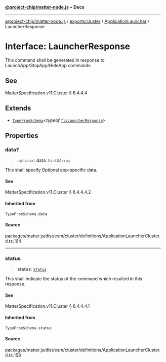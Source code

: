 [**@project-chip/matter-node.js**](../../../../../README.md) • **Docs**

***

[@project-chip/matter-node.js](../../../../../modules.md) / [exports/cluster](../../../README.md) / [ApplicationLauncher](../README.md) / LauncherResponse

# Interface: LauncherResponse

This command shall be generated in response to LaunchApp/StopApp/HideApp commands.

## See

MatterSpecification.v11.Cluster § 6.4.4.4

## Extends

- [`TypeFromSchema`](../../../../tlv/README.md#typefromschemas)\<*typeof* [`TlvLauncherResponse`](../README.md#tlvlauncherresponse)\>

## Properties

### data?

> `optional` **data**: `Uint8Array`

This shall specify Optional app-specific data.

#### See

MatterSpecification.v11.Cluster § 6.4.4.4.2

#### Inherited from

`TypeFromSchema.data`

#### Source

packages/matter.js/dist/esm/cluster/definitions/ApplicationLauncherCluster.d.ts:164

***

### status

> **status**: [`Status`](../enumerations/Status.md)

This shall indicate the status of the command which resulted in this response.

#### See

MatterSpecification.v11.Cluster § 6.4.4.4.1

#### Inherited from

`TypeFromSchema.status`

#### Source

packages/matter.js/dist/esm/cluster/definitions/ApplicationLauncherCluster.d.ts:158
